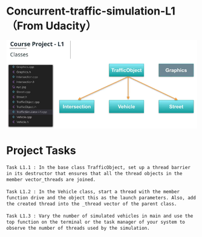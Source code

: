 # Concurrent-traffic-simulation-L1（From Udacity）
![Image](https://github.com/wadeld123/Concurrent-traffic-simulation-L1/raw/master/Image.png) 
# Project Tasks

    Task L1.1 : In the base class TrafficObject, set up a thread barrier in its destructor that ensures that all the thread objects in the member vector_threads are joined.

    Task L1.2 : In the Vehicle class, start a thread with the member function drive and the object this as the launch parameters. Also, add the created thread into the _thread vector of the parent class.

    Task L1.3 : Vary the number of simulated vehicles in main and use the top function on the terminal or the task manager of your system to observe the number of threads used by the simulation.
